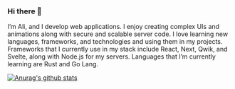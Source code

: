 ### Hi there 👋

I’m Ali, and I develop web applications. I enjoy creating complex UIs and animations along with secure and scalable server code. I love learning new languages, frameworks, and technologies and using them in my projects. Frameworks that I currently use in my stack include React, Next, Qwik, and Svelte, along with Node.js for my servers. Languages that I’m currently learning are Rust and Go Lang.

[![Anurag's github stats](https://github-readme-stats.vercel.app/api?username=Ali-Aizaz)](https://github.com/anuraghazra/github-readme-stats)
